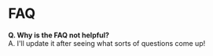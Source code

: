 # FAQ

**Q. Why is the FAQ not helpful?**  
A. I'll update it after seeing what sorts of questions come up!
